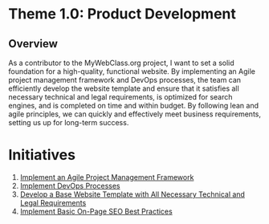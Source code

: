  # Theme 1.0: Product Development
## Overview
As a contributor to the MyWebClass.org project, I want to set a solid foundation for a high-quality, functional website. 
By implementing an Agile project management framework and DevOps processes, the team can efficiently develop the website 
template and ensure that it satisfies all necessary technical and legal requirements, is optimized for search engines, 
and is completed on time and within budget. By following lean and agile principles, we can quickly and effectively meet 
business requirements, setting us up for long-term success.
# Initiatives
1. [Implement an Agile Project Management Framework](initiatives/initiative_agile_framework.md)
2. [Implement DevOps Processes](initiatives/initiative_devops_processes.md)
3. [Develop a Base Website Template with All Necessary Technical and Legal Requirements](initiatives/initiative_legal_technical_website_template.md)
4. [Implement Basic On-Page SEO Best Practices](initiatives/initiative_best_seo_practices.md)
